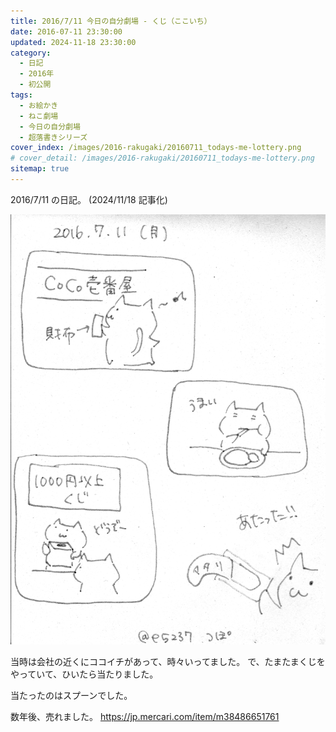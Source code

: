 ```yaml
---
title: 2016/7/11 今日の自分劇場 - くじ（ここいち）
date: 2016-07-11 23:30:00
updated: 2024-11-18 23:30:00
category:
  - 日記
  - 2016年
  - 初公開
tags:
  - お絵かき
  - ねこ劇場
  - 今日の自分劇場
  - 超落書きシリーズ
cover_index: /images/2016-rakugaki/20160711_todays-me-lottery.png
# cover_detail: /images/2016-rakugaki/20160711_todays-me-lottery.png
sitemap: true
---
```


2016/7/11 の日記。 (2024/11/18 記事化)

![](/images/2016-rakugaki/20160711_todays-me-lottery.png)


当時は会社の近くにココイチがあって、時々いってました。
で、たまたまくじをやっていて、ひいたら当たりました。

当たったのはスプーンでした。

数年後、売れました。
https://jp.mercari.com/item/m38486651761